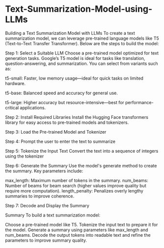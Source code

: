# Text-Summarization-Model-using-LLMs

Building a Text Summarization Model with LLMs
To create a text summarization model, we can leverage pre-trained language models like T5 (Text-to-Text Transfer Transformer). Below are the steps to build the model:

Step 1: Select a Suitable LLM
Choose a pre-trained model optimized for text generation tasks. Google’s T5 model is ideal for tasks like translation, question-answering, and summarization. You can select from variants such as:

t5-small: Faster, low memory usage—ideal for quick tasks on limited hardware.

t5-base: Balanced speed and accuracy for general use.

t5-large: Higher accuracy but resource-intensive—best for performance-critical applications.

Step 2: Install Required Libraries
Install the Hugging Face transformers library for easy access to pre-trained models and tokenizers.

Step 3: Load the Pre-trained Model and Tokenizer

Step 4: Prompt the user to enter the text to summarize

Step 5: Tokenize the Input Text
Convert the text into a sequence of integers using the tokenizer

Step 6: Generate the Summary
Use the model's generate method to create the summary. Key parameters include:

max_length: Maximum number of tokens in the summary.
num_beams: Number of beams for beam search (higher values improve quality but require more computation).
length_penalty: Penalizes overly lengthy summaries to improve coherence.

Step 7: Decode and Display the Summary

Summary
To build a text summarization model:

Choose a pre-trained model like T5.
Tokenize the input text to prepare it for the model.
Generate a summary using parameters like max_length and num_beams.
Decode the output tokens into readable text and refine the parameters to improve summary quality.
